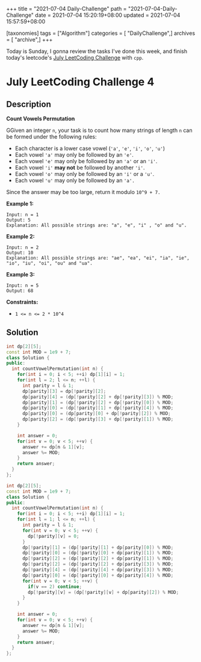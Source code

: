 +++
title = "2021-07-04 Daily-Challenge"
path = "2021-07-04-Daily-Challenge"
date = 2021-07-04 15:20:19+08:00
updated = 2021-07-04 15:57:59+08:00

[taxonomies]
tags = ["Algorithm"]
categories = [ "DailyChallenge",]
archives = [ "archive",]
+++

Today is Sunday, I gonna review the tasks I've done this week, and finish today's leetcode's [July LeetCoding Challenge](https://leetcode.com/explore/challenge/card/july-leetcoding-challenge-2021/608/week-1-july-1st-july-7th/3802/) with `cpp`.

<!-- more -->

# July LeetCoding Challenge 4

## Description

**Count Vowels Permutation**

GGiven an integer `n`, your task is to count how many strings of length `n` can be formed under the following rules:

- Each character is a lower case vowel (`'a'`, `'e'`, `'i'`, `'o'`, `'u'`)
- Each vowel `'a'` may only be followed by an `'e'`.
- Each vowel `'e'` may only be followed by an `'a'` or an `'i'`.
- Each vowel `'i'` **may not** be followed by another `'i'`.
- Each vowel `'o'` may only be followed by an `'i'` or a `'u'`.
- Each vowel `'u'` may only be followed by an `'a'.`

Since the answer may be too large, return it modulo `10^9 + 7.`

 

**Example 1:**

```
Input: n = 1
Output: 5
Explanation: All possible strings are: "a", "e", "i" , "o" and "u".
```

**Example 2:**

```
Input: n = 2
Output: 10
Explanation: All possible strings are: "ae", "ea", "ei", "ia", "ie", "io", "iu", "oi", "ou" and "ua".
```

**Example 3:** 

```
Input: n = 5
Output: 68
```

 

**Constraints:**

- `1 <= n <= 2 * 10^4`

## Solution

``` cpp
int dp[2][5];
const int MOD = 1e9 + 7;
class Solution {
public:
  int countVowelPermutation(int n) {
    for(int i = 0; i < 5; ++i) dp[1][i] = 1;
    for(int l = 2; l <= n; ++l) {
      int parity = l & 1;
      dp[parity][3] = dp[!parity][2];
      dp[parity][4] = (dp[!parity][2] + dp[!parity][3]) % MOD;
      dp[parity][1] = (dp[!parity][2] + dp[!parity][0]) % MOD;
      dp[parity][0] = (dp[!parity][1] + dp[!parity][4]) % MOD;
      dp[parity][0] = (dp[parity][0] + dp[!parity][2]) % MOD;
      dp[parity][2] = (dp[!parity][3] + dp[!parity][1]) % MOD;
    }

    int answer = 0;
    for(int v = 0; v < 5; ++v) {
      answer += dp[n & 1][v];
      answer %= MOD;
    }
    return answer;
  }
};
```

``` cpp
int dp[2][5];
const int MOD = 1e9 + 7;
class Solution {
public:
  int countVowelPermutation(int n) {
    for(int i = 0; i < 5; ++i) dp[1][i] = 1;
    for(int l = 1; l <= n; ++l) {
      int parity = l & 1;
      for(int v = 0; v < 5; ++v) {
        dp[!parity][v] = 0;
      }
      dp[!parity][1] = (dp[!parity][1] + dp[parity][0]) % MOD;
      dp[!parity][0] = (dp[!parity][0] + dp[parity][1]) % MOD;
      dp[!parity][2] = (dp[!parity][2] + dp[parity][1]) % MOD;
      dp[!parity][2] = (dp[!parity][2] + dp[parity][3]) % MOD;
      dp[!parity][4] = (dp[!parity][4] + dp[parity][3]) % MOD;
      dp[!parity][0] = (dp[!parity][0] + dp[parity][4]) % MOD;
      for(int v = 0; v < 5; ++v) {
        if(v == 2) continue;
        dp[!parity][v] = (dp[!parity][v] + dp[parity][2]) % MOD;
      }
    }

    int answer = 0;
    for(int v = 0; v < 5; ++v) {
      answer += dp[n & 1][v];
      answer %= MOD;
    }
    return answer;
  }
};
```
